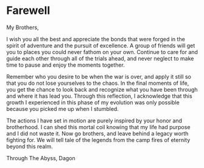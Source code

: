 # Farewell

My Brothers,

I wish you all the best and appreciate the bonds that were forged in the spirit of adventure and the pursuit of excellence. A group of friends will get you to places you could never fathom on your own. Continue to care for and guide each other through all of the trials ahead, and never neglect to make time to pause and enjoy the moments together.

Remember who you desire to be when the war is over, and apply it still so that you do not lose yourselves to the chaos. In the final moments of life, you get the chance to look back and recognize what you have been through and where it has lead you. Through this reflection, I acknowledge that this growth I experienced in this phase of my evolution was only possible because you picked me up when I stumbled.

The actions I have set in motion are purely inspired by your honor and brotherhood. I can shed this mortal coil knowing that my life had purpose and I did not waste it. Now go brothers, and leave behind a legacy worth fighting for. We will tell tale of the legends from the camp fires of eternity beyond this realm.

Through The Abyss,
Dagon